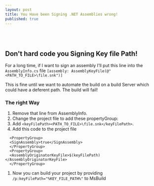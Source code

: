 ```yaml
---
layout: post
title: You Have been Signing .NET Assemblies wrong!
published: true
---
```



<br/>
<br/>



## Don't hard code you Signing Key file Path!

For a long time, if I want to sign an assembly I'll put this line into the `AssemblyInfo.cs` file
`[assembly: AssemblyKeyFile(@"<PATH_TO_FILE>\file.snk")]`

This is fine until we want to automate the build on a build Server which could have a deferent path.
The build will fail!


### The right Way
1. Remove that line from AssemblyInfo.
1. Change the project file to add these propertyGroup:
  1. Add `<keyFilePath><PATH_TO_FILE>\file.snk</keyFilePath>`.
  1. Add this code to the project file
   ```
     <PropertyGroup>
     <SignAssembly>true</SignAssembly>
     </PropertyGroup>
     <PropertyGroup>
     <AssemblyOriginatorKeyFile>$(keyFilePath)</AssemblyOriginatorKeyFile>
     </PropertyGroup>
   ```
1. Now you can build your project by providing `/p:keyFilePath="%KEY_FILE_PATH%"` to MsBuild
